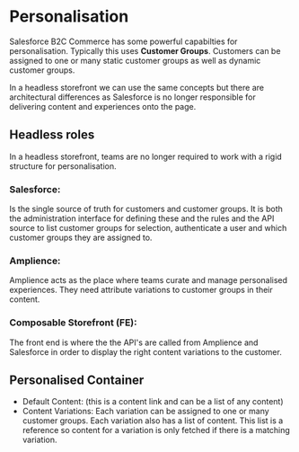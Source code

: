 # Personalisation

Salesforce B2C Commerce has some powerful capabilties for personalisation. Typically this uses **Customer Groups**. Customers can be assigned to one or many static customer groups as well as dynamic customer groups.

In a headless storefront we can use the same concepts but there are architectural differences as Salesforce is no longer responsible for delivering content and experiences onto the page.

## Headless roles
In a headless storefront, teams are no longer required to work with a rigid structure for personalisation.


### Salesforce:
Is the single source of truth for customers and customer groups. It is both the administration interface for defining these and the rules and the API source to list customer groups for selection, authenticate a user and which customer groups they are assigned to.

### Amplience:
Amplience acts as the place where teams curate and manage personalised experiences. They need attribute variations to customer groups in their content.

### Composable Storefront (FE):
The front end is where the the API's are called from Amplience and Salesforce in order to display the right content variations to the customer.


## Personalised Container

- Default Content: (this is a content link and can be a list of any content)
- Content Variations: Each variation can be assigned to one or many customer groups. Each variation also has a list of content. This list is a reference so content for a variation is only fetched if there is a matching variation.

